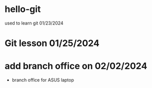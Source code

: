 # hello-git
used to learn git 01/23/2024
# Git lesson 01/25/2024

# add branch office on 02/02/2024
- branch office for ASUS laptop
